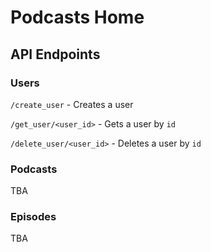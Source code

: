 # Podcasts Home

## API Endpoints

### Users

`/create_user` - Creates a user

`/get_user/<user_id>` - Gets a user by `id`

`/delete_user/<user_id>` - Deletes a user by `id`

### Podcasts

TBA

### Episodes

TBA
